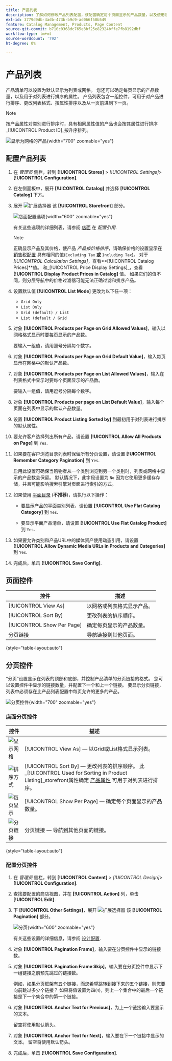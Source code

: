 ```yaml
---
title: 产品列表
description: 了解如何修改产品列表配置，该配置确定每个页面显示的产品数量，以及使用哪个属性对列表进行排序。
exl-id: 3779d9db-4adb-473b-b9c9-ad066f50b549
feature: Catalog Management, Products, Page Content
source-git-commit: b710c0368dc765e3bf25e82324bffe7fb8192dbf
workflow-type: tm+mt
source-wordcount: '792'
ht-degree: 0%

---
```


# 产品列表

产品清单可以设置为默认显示为列表或网格。 您还可以确定每页显示的产品数量，以及用于对列表进行排序的属性。 产品列表包含一组控件，可用于对产品进行排序、更改列表格式、按属性排序以及从一页前进到下一页。

>[!NOTE]
>
>按产品属性对类别进行排序时，具有相同属性值的产品也会按其属性进行排序 _[!UICONTROL Product ID]_按升序排列。

![显示为网格的产品](./assets/storefront-catalog-page.png){width="700" zoomable="yes"}

## 配置产品列表

1. 在 _管理员_ 侧栏，转到 **[!UICONTROL Stores]** > _[!UICONTROL Settings]_>**[!UICONTROL Configuration]**.

1. 在左侧面板中，展开 **[!UICONTROL Catalog]** 并选择 **[!UICONTROL Catalog]** 下方。

1. 展开 ![扩展选择器](../assets/icon-display-expand.png) 该 **[!UICONTROL Storefront]** 部分。

   ![店面配置选项](../configuration-reference/catalog/assets/catalog-storefront.png){width="600" zoomable="yes"}

   有关这些选项的详细列表，请参阅 [店面](../configuration-reference/catalog/catalog.md#storefront) 在 _配置引用_.

   >[!NOTE]
   >
   >正确显示产品及其价格，使产品 _产品按价格排序_，请确保价格的设置显示在 [销售税配置](../configuration-reference/sales/tax.md) 具有相同的值(`Excluding Tax` **或** `Including Tax`)。 对于 _[!UICONTROL Calculation Settings]_，查看&#x200B;**[!UICONTROL Catalog Prices]**值。 和_[!UICONTROL Price Display Settings]_，查看 **[!UICONTROL Display Product Prices in Catalog]** 值。 如果它们的值不同，则分层导航中的价格过滤器可能无法正确过滤和排序产品。

1. 设置默认值 **[!UICONTROL List Mode]** 更改为以下任一项：

   - `Grid Only`
   - `List Only`
   - `Grid (default) / List`
   - `List (default / Grid`

1. 对象 **[!UICONTROL Products per Page on Grid Allowed Values]**，输入以网格格式显示时要每页显示的产品数。

   要输入一组值，请用逗号分隔每个数字。

1. 对象 **[!UICONTROL Products per Page on Grid Default Value]**，输入每页显示在网格中的默认产品数。

1. 对象 **[!UICONTROL Products per Page on List Allowed Values]**，输入在列表格式中显示时要每个页面显示的产品数。

   要输入一组值，请用逗号分隔每个数字。

1. 对象 **[!UICONTROL Products per page on List Default Value]**，输入每个页面在列表中显示的默认产品数量。

1. 设置 **[!UICONTROL Product Listing Sorted by]** 到最初用于对列表进行排序的默认属性。

1. 要允许客户选择列出所有产品，请设置 **[!UICONTROL Allow All Products on Page]** 到 `Yes`.

1. 如果要在客户浏览目录列表时保留所有分页设置，请设置 **[!UICONTROL Remember Category Pagination]** 到 `Yes`.

   启用此设置可确保当购物者从一个类别浏览到另一个类别时，列表或网格中显示的产品数会保留。 默认情况下，此字段设置为 `No` 因为它使用更多缓存存储，并且可能影响搜索引擎对页面进行索引的方式。

1. 如果使用 [平面目录](catalog-flat.md) (**不推荐**)，请执行以下操作：

   - 要显示产品的平面类别列表，请设置 **[!UICONTROL Use Flat Catalog Category]** 到 `Yes`.

   - 要显示平面产品清单，请设置 **[!UICONTROL Use Flat Catalog Product]** 到 `Yes`.

1. 如果要允许类别和产品URL中的媒体资产使用动态引用，请设置 **[!UICONTROL Allow Dynamic Media URLs in Products and Categories]** 到 `Yes`.

1. 完成后，单击 **[!UICONTROL Save Config]**.

## 页面控件

| 控件 | 描述 |
|--- |--- |
| [!UICONTROL View As] | 以网格或列表格式显示产品。 |
| [!UICONTROL Sort By] | 更改列表的排序顺序。 |
| [!UICONTROL Show Per Page] | 确定每页显示的产品数量。 |
| 分页链接 | 导航链接到其他页面。 |

{style="table-layout:auto"}

## 分页控件

“分页”设置显示在列表的顶部和底部，并控制产品清单的分页链接的格式。 您可以设置控件中显示的链接数量，并配置下一个和上一个链接。 要显示分页链接，列表中必须存在比产品列表配置中每页允许的更多的产品。

![分页控件](./assets/storefront-pagination-controls.png){width="700" zoomable="yes"}

### 店面分页控件

| 控件 | 描述 |
|--- |--- |
| ![显示网格](./assets/controls-pagination-list-grid.png) | [!UICONTROL View As]  — 以Grid或List格式显示列表。 |
| ![排序方式](./assets/control-pagination-sort-by.png) | [!UICONTROL Sort By]  — 更改列表的排序顺序。 此 _[!UICONTROL Used for Sorting in Product Listing]_storefront属性确定 [产品属性](../catalog/product-attributes.md) 可用于对列表进行排序。 |
| ![每页显示](./assets/control-pagination-show-per-page.png) | [!UICONTROL Show Per Page]  — 确定每个页面显示的产品数量。 |
| ![分页链接](./assets/control-pagination.png) | 分页链接 — 导航到其他页面的链接。 |

{style="table-layout:auto"}

### 配置分页控件

1. 在 _管理员_ 侧栏，转到 **[!UICONTROL Content]** > _[!UICONTROL Design]_>**[!UICONTROL Configuration]**.

1. 查找要配置的商店视图，并在 **[!UICONTROL Action]** 列，单击 **[!UICONTROL Edit]**.

1. 下 **[!UICONTROL Other Settings]**，展开 ![扩展选择器](../assets/icon-display-expand.png) 该 **[!UICONTROL Pagination]** 部分。

   ![分页](./assets/config-design-pagination.png){width="600" zoomable="yes"}

   有关这些设置的详细信息，请参阅 [设计配置](../content-design/configuration.md).

1. 对象 **[!UICONTROL Pagination Frame]**，输入要在分页控件中显示的链接数。

1. 对象 **[!UICONTROL Pagination Frame Skip]**，输入要在分页控件中显示下一组链接之前预先跳过的链接数。

   例如，如果分页框架有五个链接，而您希望跳转到接下来的五个链接，则您要向前跳过多少个链接？ 如果将值设置为四(`4`)，则上一个集合中的最后一个链接是下一个集合中的第一个链接。

1. 对象 **[!UICONTROL Anchor Text for Previous]**，为上一个链接输入要显示的文本。

   留空将使用默认箭头。

1. 对象 **[!UICONTROL Anchor Text for Next]**，输入要在下一个链接中显示的文本。 留空将使用默认箭头。

1. 完成后，单击 **[!UICONTROL Save Configuration]**.
